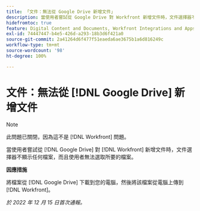 ```yaml
---
title: 「文件：無法從 Google Drive 新增文件」
description: 當使用者嘗試從 Google Drive 對 Workfront 新增文件時，文件選擇器不顯示任何檔案，而且使用者無法選取所要的檔案。
hidefromtoc: true
feature: Digital Content and Documents, Workfront Integrations and Apps
exl-id: 74447447-b4e5-426d-a293-18b3d6f421a0
source-git-commit: 2a41264d6f477f51eaeda6ae3675b1a6d816249c
workflow-type: tm+mt
source-wordcount: '98'
ht-degree: 100%

---
```


# 文件：無法從 [!DNL Google Drive] 新增文件

<!--On WF and WFP TOCs-->

>[!NOTE]
>
>此問題已關閉，因為這不是 [!DNL Workfront] 問題。

當使用者嘗試從 [!DNL Google Drive] 對 [!DNL Workfront] 新增文件時，文件選擇器不顯示任何檔案，而且使用者無法選取所要的檔案。

**因應措施**

將檔案從 [!DNL Google Drive] 下載到您的電腦，然後將該檔案從電腦上傳到 [!DNL Workfront]。

_於 2022 年 12 月 15 日首次通報。_
